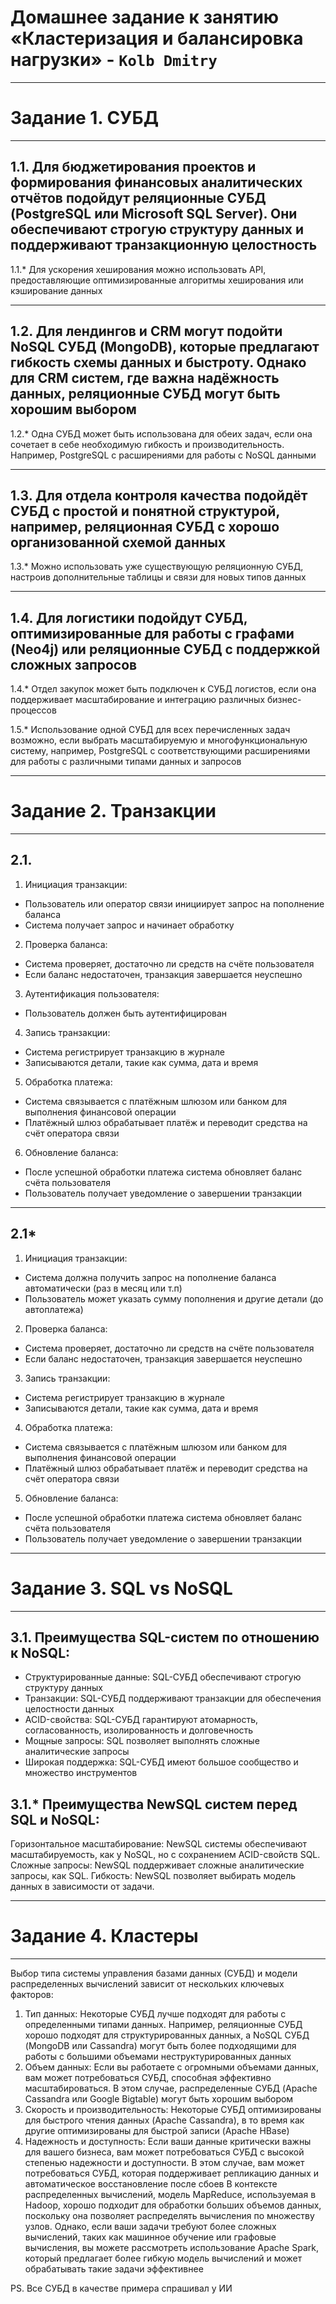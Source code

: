 # Домашнее задание к занятию «Кластеризация и балансировка нагрузки» - `Kolb Dmitry`

---

# Задание 1. СУБД

---

## 1.1. Для бюджетирования проектов и формирования финансовых аналитических отчётов подойдут реляционные СУБД (PostgreSQL или Microsoft SQL Server). Они обеспечивают строгую структуру данных и поддерживают транзакционную целостность

1.1.* Для ускорения хеширования можно использовать API, предоставляющие оптимизированные алгоритмы хеширования или кэширование данных

---

## 1.2. Для лендингов и CRM могут подойти NoSQL СУБД (MongoDB), которые предлагают гибкость схемы данных и быстроту. Однако для CRM систем, где важна надёжность данных, реляционные СУБД могут быть хорошим выбором

1.2.* Одна СУБД может быть использована для обеих задач, если она сочетает в себе необходимую гибкость и производительность. Например, PostgreSQL с расширениями для работы с NoSQL данными

---

## 1.3. Для отдела контроля качества подойдёт СУБД с простой и понятной структурой, например, реляционная СУБД с хорошо организованной схемой данных

1.3.* Можно использовать уже существующую реляционную СУБД, настроив дополнительные таблицы и связи для новых типов данных

---

## 1.4. Для логистики подойдут СУБД, оптимизированные для работы с графами (Neo4j) или реляционные СУБД с поддержкой сложных запросов

1.4.* Отдел закупок может быть подключен к СУБД логистов, если она поддерживает масштабирование и интеграцию различных бизнес-процессов

1.5.* Использование одной СУБД для всех перечисленных задач возможно, если выбрать масштабируемую и многофункциональную систему, например, PostgreSQL с соответствующими расширениями для работы с различными типами данных и запросов

---

# Задание 2. Транзакции

---

## 2.1.

1. Инициация транзакции:
* Пользователь или оператор связи инициирует запрос на пополнение баланса
* Система получает запрос и начинает обработку
2. Проверка баланса:
* Система проверяет, достаточно ли средств на счёте пользователя
* Если баланс недостаточен, транзакция завершается неуспешно
3. Аутентификация пользователя:
* Пользователь должен быть аутентифицирован
4. Запись транзакции:
* Система регистрирует транзакцию в журнале
* Записываются детали, такие как сумма, дата и время
5. Обработка платежа:
* Система связывается с платёжным шлюзом или банком для выполнения финансовой операции
* Платёжный шлюз обрабатывает платёж и переводит средства на счёт оператора связи
6. Обновление баланса:
* После успешной обработки платежа система обновляет баланс счёта пользователя
* Пользователь получает уведомление о завершении транзакции

---

## 2.1*
1. Инициация транзакции:
* Система должна получить запрос на пополнение баланса автоматически (раз в месяц или т.п)
* Пользователь может указать сумму пополнения и другие детали (до автоплатежа)
2. Проверка баланса:
* Система проверяет, достаточно ли средств на счёте пользователя
* Если баланс недостаточен, транзакция завершается неуспешно
3. Запись транзакции:
* Система регистрирует транзакцию в журнале
* Записываются детали, такие как сумма, дата и время
4. Обработка платежа:
* Система связывается с платёжным шлюзом или банком для выполнения финансовой операции
* Платёжный шлюз обрабатывает платёж и переводит средства на счёт оператора связи
5. Обновление баланса:
* После успешной обработки платежа система обновляет баланс счёта пользователя
* Пользователь получает уведомление о завершении транзакции

---

# Задание 3. SQL vs NoSQL

---

## 3.1. Преимущества SQL-систем по отношению к NoSQL:

* Структурированные данные: SQL-СУБД обеспечивают строгую структуру данных
* Транзакции: SQL-СУБД поддерживают транзакции для обеспечения целостности данных
* ACID-свойства: SQL-СУБД гарантируют атомарность, согласованность, изолированность и долговечность
* Мощные запросы: SQL позволяет выполнять сложные аналитические запросы
* Широкая поддержка: SQL-СУБД имеют большое сообщество и множество инструментов

## 3.1.* Преимущества NewSQL систем перед SQL и NoSQL:

Горизонтальное масштабирование: NewSQL системы обеспечивают масштабируемость, как у NoSQL, но с сохранением ACID-свойств SQL.
Сложные запросы: NewSQL поддерживает сложные аналитические запросы, как SQL.
Гибкость: NewSQL позволяет выбирать модель данных в зависимости от задачи.

---

# Задание 4. Кластеры

---

Выбор типа системы управления базами данных (СУБД) и модели распределенных вычислений зависит от нескольких ключевых факторов:

1. Тип данных: Некоторые СУБД лучше подходят для работы с определенными типами данных. Например, реляционные СУБД хорошо подходят для структурированных данных, а NoSQL СУБД (MongoDB или Cassandra) могут быть более подходящими для работы с большими объемами неструктурированных данных
2. Объем данных: Если вы работаете с огромными объемами данных, вам может потребоваться СУБД, способная эффективно масштабироваться. В этом случае, распределенные СУБД (Apache Cassandra или Google Bigtable) могут быть хорошим выбором
3. Скорость и производительность: Некоторые СУБД оптимизированы для быстрого чтения данных (Apache Cassandra), в то время как другие оптимизированы для быстрой записи (Apache HBase)
4. Надежность и доступность: Если ваши данные критически важны для вашего бизнеса, вам может потребоваться СУБД с высокой степенью надежности и доступности. В этом случае, вам может потребоваться СУБД, которая поддерживает репликацию данных и автоматическое восстановление после сбоев
В контексте распределенных вычислений, модель MapReduce, используемая в Hadoop, хорошо подходит для обработки больших объемов данных, поскольку она позволяет распределять вычисления по множеству узлов. Однако, если ваши задачи требуют более сложных вычислений, таких как машинное обучение или графовые вычисления, вы можете рассмотреть использование Apache Spark, который предлагает более гибкую модель вычислений и может обрабатывать такие задачи эффективнее

PS. Все СУБД в качестве примера спрашивал у ИИ
